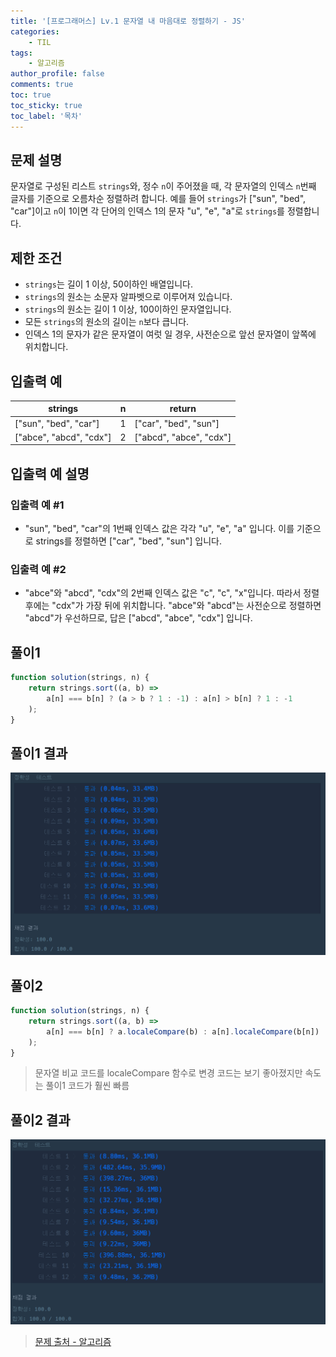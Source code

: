 ```yaml
---
title: '[프로그래머스] Lv.1 문자열 내 마음대로 정렬하기 - JS'
categories:
    - TIL
tags:
    - 알고리즘
author_profile: false
comments: true
toc: true
toc_sticky: true
toc_label: '목차'
---
```


## 문제 설명

문자열로 구성된 리스트 `strings`와, 정수 `n`이 주어졌을 때, 각 문자열의 인덱스 `n`번째 글자를 기준으로 오름차순 정렬하려 합니다. 예를 들어 `strings`가 ["sun", "bed", "car"]이고 `n`이 1이면 각 단어의 인덱스 1의 문자 "u", "e", "a"로 `strings`를 정렬합니다.

## 제한 조건

-   `strings`는 길이 1 이상, 50이하인 배열입니다.
-   `strings`의 원소는 소문자 알파벳으로 이루어져 있습니다.
-   `strings`의 원소는 길이 1 이상, 100이하인 문자열입니다.
-   모든 `strings`의 원소의 길이는 `n`보다 큽니다.
-   인덱스 1의 문자가 같은 문자열이 여럿 일 경우, 사전순으로 앞선 문자열이 앞쪽에 위치합니다.

## 입출력 예

| strings                 | n   | return                  |
| ----------------------- | --- | ----------------------- |
| ["sun", "bed", "car"]   | 1   | ["car", "bed", "sun"]   |
| ["abce", "abcd", "cdx"] | 2   | ["abcd", "abce", "cdx"] |

## 입출력 예 설명

### 입출력 예 #1

-   "sun", "bed", "car"의 1번째 인덱스 값은 각각 "u", "e", "a" 입니다. 이를 기준으로 strings를 정렬하면 ["car", "bed", "sun"] 입니다.

### 입출력 예 #2

-   "abce"와 "abcd", "cdx"의 2번째 인덱스 값은 "c", "c", "x"입니다. 따라서 정렬 후에는 "cdx"가 가장 뒤에 위치합니다. "abce"와 "abcd"는 사전순으로 정렬하면 "abcd"가 우선하므로, 답은 ["abcd", "abce", "cdx"] 입니다.

## 풀이1

```javascript
function solution(strings, n) {
    return strings.sort((a, b) =>
        a[n] === b[n] ? (a > b ? 1 : -1) : a[n] > b[n] ? 1 : -1
    );
}
```

## 풀이1 결과

![result](/assets/images/2023/09/01/algorithm-43-result1.png)

## 풀이2

```javascript
function solution(strings, n) {
    return strings.sort((a, b) =>
        a[n] === b[n] ? a.localeCompare(b) : a[n].localeCompare(b[n])
    );
}
```

> 문자열 비교 코드를 localeCompare 함수로 변경
> 코드는 보기 좋아졌지만 속도는 풀이1 코드가 훨씬 빠름

## 풀이2 결과

![result](/assets/images/2023/09/01/algorithm-43-result2.png)

> [문제 출처 - 알고리즘](https://school.programmers.co.kr/learn/courses/30/lessons/12915?language=javascript)
